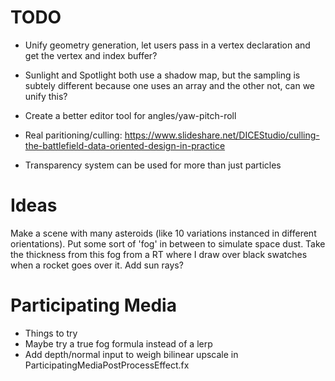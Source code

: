 # TODO

- Unify geometry generation, let users pass in a vertex declaration and get the vertex and index buffer?

- Sunlight and Spotlight both use a shadow map, but the sampling is subtely different because one uses an array and the other not, can we unify this?

- Create a better editor tool for angles/yaw-pitch-roll

- Real paritioning/culling: https://www.slideshare.net/DICEStudio/culling-the-battlefield-data-oriented-design-in-practice

- Transparency system can be used for more than just particles


# Ideas

Make a scene with many asteroids (like 10 variations instanced in different orientations). Put some sort of 'fog' in between to simulate space dust. Take the thickness from this fog from a RT where I draw over black swatches when a rocket goes over it. Add sun rays?

# Participating Media
- Things to try
- Maybe try a true fog formula instead of a lerp
- Add depth/normal input to weigh bilinear upscale in ParticipatingMediaPostProcessEffect.fx